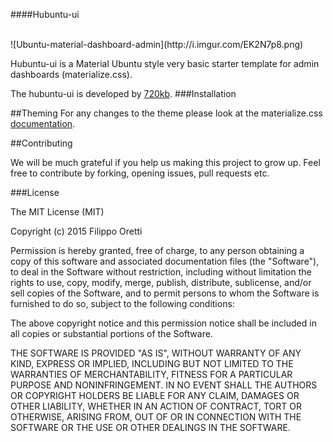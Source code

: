 ####Hubuntu-ui

<br>
![Ubuntu-material-dashboard-admin](http://i.imgur.com/EK2N7p8.png)

Hubuntu-ui is a Material Ubuntu style very basic starter template for admin dashboards (materialize.css).

The hubuntu-ui is developed by [720kb](http://720kb.net).
###Installation

##Theming
For any changes to the theme please look at the materialize.css [documentation](http://materializecss.com/).

##Contributing

We will be much grateful if you help us making this project to grow up.
Feel free to contribute by forking, opening issues, pull requests etc.

###License

The MIT License (MIT)

Copyright (c) 2015 Filippo Oretti

Permission is hereby granted, free of charge, to any person obtaining a copy of this software and associated documentation files (the "Software"), to deal in the Software without restriction, including without limitation the rights to use, copy, modify, merge, publish, distribute, sublicense, and/or sell copies of the Software, and to permit persons to whom the Software is furnished to do so, subject to the following conditions:

The above copyright notice and this permission notice shall be included in all copies or substantial portions of the Software.

THE SOFTWARE IS PROVIDED "AS IS", WITHOUT WARRANTY OF ANY KIND, EXPRESS OR IMPLIED, INCLUDING BUT NOT LIMITED TO THE WARRANTIES OF MERCHANTABILITY, FITNESS FOR A PARTICULAR PURPOSE AND NONINFRINGEMENT. IN NO EVENT SHALL THE AUTHORS OR COPYRIGHT HOLDERS BE LIABLE FOR ANY CLAIM, DAMAGES OR OTHER LIABILITY, WHETHER IN AN ACTION OF CONTRACT, TORT OR OTHERWISE, ARISING FROM, OUT OF OR IN CONNECTION WITH THE SOFTWARE OR THE USE OR OTHER DEALINGS IN THE SOFTWARE.

